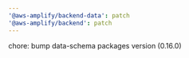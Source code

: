 ```yaml
---
'@aws-amplify/backend-data': patch
'@aws-amplify/backend': patch
---
```


chore: bump data-schema packages version (0.16.0)
